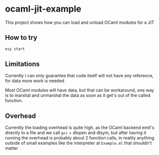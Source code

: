 # ocaml-jit-example

This project shows how you can load and unload OCaml modules for a JIT

## How to try

```sh
esy start
```

## Limitations

Currently I can only guarantee that code itself will not have any reference, for data more work is needed

Most OCaml modules will have data, but that can be workaround, one way is to marshal and unmarshal the data as soon as it get's out of the called function.

## Overhead

Currently the loading overhead is quite high, as the OCaml backend emit's directly to a file and we call `gcc` + dlopen and dlsym, but after having it running the overhead is probably about 2 function calls, in reality anything outside of small examples like the interpreter at `Example.ml` that shouldn't matter
